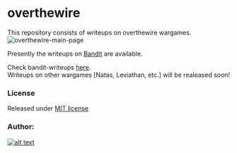 # overthewire
This repository consists of writeups on overthewire wargames.
![overthewire-main-page](https://github.com/sreekesari-vangeepuram/overthewire/raw/master/overthewire/main_page.png)

Presently the writeups on [Bandit](https://overthewire.org/wargames/bandit/) are available.  

Check bandit-writeups [here](https://github.com/sreekesari-vangeepuram/overthewire/blob/master/overthewire/bandit/README.md).  
Writeups on other wargames [Natas, Leviathan, etc.] will be realeased soon!

### License
Released under [MIT license](https://github.com/sreekesari-vangeepuram/overthewire/blob/master/LICENSE)

### Author:
[1.1]: http://i.imgur.com/tXSoThF.png (sreekesari)
[1]: https://twitter.com/sreekesari
[![alt text][1.1]][1]
